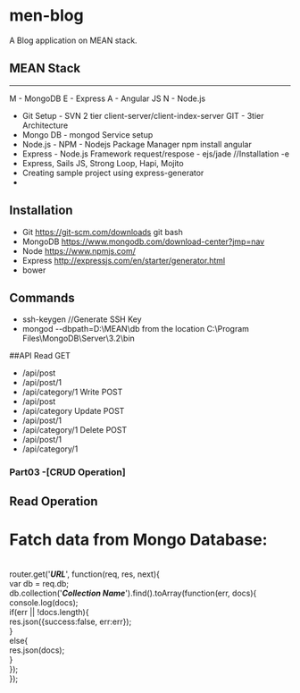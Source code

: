 # men-blog
A Blog application on MEAN stack.

## MEAN Stack
------------------
M - MongoDB
E - Express
A - Angular JS
N - Node.js

- Git Setup - SVN 2 tier client-server/client-index-server GIT - 3tier Architecture
- Mongo DB - mongod Service setup
- Node.js - NPM - Nodejs Package Manager   npm install angular 
- Express - Node.js Framework request/respose - ejs/jade //Installation -e
- Express, Sails JS, Strong Loop, Hapi, Mojito
- Creating sample project using express-generator
- 
## Installation
- Git https://git-scm.com/downloads git bash
- MongoDB https://www.mongodb.com/download-center?jmp=nav
- Node https://www.npmjs.com/
- Express http://expressjs.com/en/starter/generator.html
- bower 

## Commands
- ssh-keygen //Generate SSH Key
- mongod --dbpath=D:\MEAN\db from the location C:\Program Files\MongoDB\Server\3.2\bin

##API
Read GET
- /api/post
- /api/post/1
- /api/category/1
Write POST
- /api/post
- /api/category
Update POST
- /api/post/1
- /api/category/1
Delete POST
- /api/post/1
- /api/category/1



### Part03 -[CRUD Operation]
## Read Operation
# Fatch data from Mongo Database:

<br>
router.get('<b><i>URL</i></b>', function(req, res, next){
<br>
	var db = req.db;
<br>
	db.collection('<b><i>Collection Name</i></b>').find().toArray(function(err, docs){
<br>
		console.log(docs);
<br>
		if(err || !docs.length){
<br>
			res.json({success:false, err:err});
<br>
		}
<br>
		else{
<br>
			res.json(docs);
<br>
		}
<br>
	});
<br>
});
